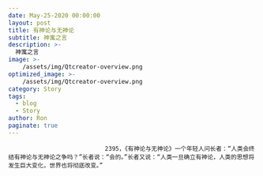 ```yaml
---
date: May-25-2020 00:00:00
layout: post
title: 有神论与无神论
subtitle: 神寓之言
description: >-
  神寓之言
image: >-
    /assets/img/Qtcreator-overview.png
optimized_image: >-
    /assets/img/Qtcreator-overview.png
category: Story
tags:
  - blog
  - Story
author: Ron
paginate: true
---
```


							　　2395，《有神论与无神论》一个年轻人问长者：“人类会终结有神论与无神论之争吗？”长者说：“会的。”长者又说：“人类一旦确立有神论，人类的思想将发生巨大变化，世界也将彻底改变。”
							
							
						